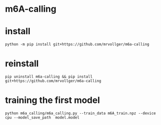 # m6A-calling

# install
```
python -m pip install git+https://github.com/mrvollger/m6a-calling
```
# reinstall
```
pip uninstall m6a-calling && pip install git+https://github.com/mrvollger/m6a-calling
```


# training the first model 
```
python m6a_calling/m6a_calling.py --train_data m6A_train.npz --device cpu --model_save_path  model.model 
```